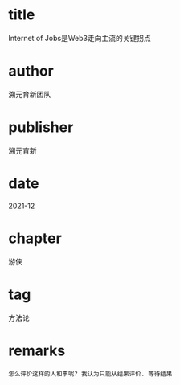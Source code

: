 # title
Internet of Jobs是Web3走向主流的关键拐点

# author
溯元育新团队

# publisher
溯元育新

# date
2021-12

# chapter
游侠

# tag
方法论

# remarks
`怎么评价这样的人和事呢? 我认为只能从结果评价. 等待结果`
